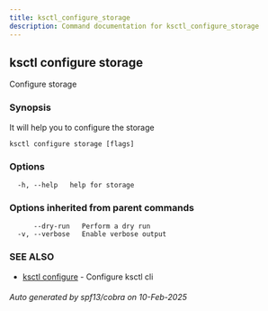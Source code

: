 ```yaml
---
title: ksctl_configure_storage
description: Command documentation for ksctl_configure_storage
---
```


## ksctl configure storage

Configure storage

### Synopsis

It will help you to configure the storage

```
ksctl configure storage [flags]
```

### Options

```
  -h, --help   help for storage
```

### Options inherited from parent commands

```
      --dry-run   Perform a dry run
  -v, --verbose   Enable verbose output
```

### SEE ALSO

* [ksctl configure](ksctl_configure.md)	 - Configure ksctl cli

###### Auto generated by spf13/cobra on 10-Feb-2025
